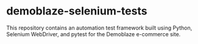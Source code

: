 # demoblaze-selenium-tests
This repository contains an automation test framework built using Python, Selenium WebDriver, and pytest for the Demoblaze e-commerce site.
